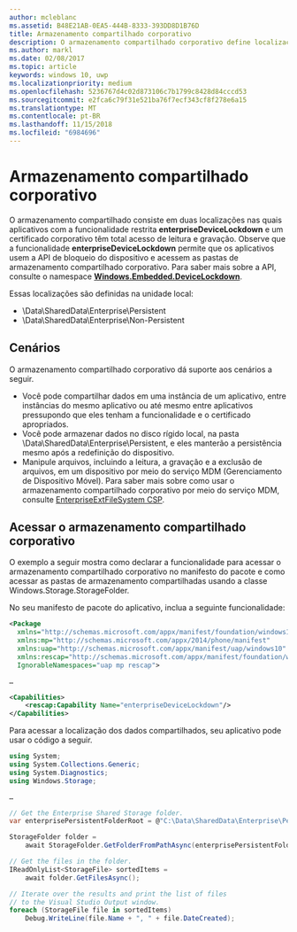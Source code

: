 ```yaml
---
author: mcleblanc
ms.assetid: B48E21AB-0EA5-444B-8333-393DD8D1B76D
title: Armazenamento compartilhado corporativo
description: O armazenamento compartilhado corporativo define localizações de dados locais para aplicativos de linha de negócios para compartilhar dados.
ms.author: markl
ms.date: 02/08/2017
ms.topic: article
keywords: windows 10, uwp
ms.localizationpriority: medium
ms.openlocfilehash: 5236767d4c02d873106c7b1799c8428d84cccd53
ms.sourcegitcommit: e2fca6c79f31e521ba76f7ecf343cf8f278e6a15
ms.translationtype: MT
ms.contentlocale: pt-BR
ms.lasthandoff: 11/15/2018
ms.locfileid: "6984696"
---
```

# <a name="enterprise-shared-storage"></a>Armazenamento compartilhado corporativo

O armazenamento compartilhado consiste em duas localizações nas quais aplicativos com a funcionalidade restrita **enterpriseDeviceLockdown** e um certificado corporativo têm total acesso de leitura e gravação. Observe que a funcionalidade **enterpriseDeviceLockdown** permite que os aplicativos usem a API de bloqueio do dispositivo e acessem as pastas de armazenamento compartilhado corporativo. Para saber mais sobre a API, consulte o namespace [**Windows.Embedded.DeviceLockdown**](http://go.microsoft.com/fwlink/?LinkId=699331).  

Essas localizações são definidas na unidade local:
- \Data\SharedData\Enterprise\Persistent
- \Data\SharedData\Enterprise\Non-Persistent

## <a name="scenarios"></a>Cenários

O armazenamento compartilhado corporativo dá suporte aos cenários a seguir.

- Você pode compartilhar dados em uma instância de um aplicativo, entre instâncias do mesmo aplicativo ou até mesmo entre aplicativos pressupondo que eles tenham a funcionalidade e o certificado apropriados.
- Você pode armazenar dados no disco rígido local, na pasta \Data\SharedData\Enterprise\Persistent, e eles manterão a persistência mesmo após a redefinição do dispositivo.
- Manipule arquivos, incluindo a leitura, a gravação e a exclusão de arquivos, em um dispositivo por meio do serviço MDM (Gerenciamento de Dispositivo Móvel). Para saber mais sobre como usar o armazenamento compartilhado corporativo por meio do serviço MDM, consulte [EnterpriseExtFileSystem CSP](http://go.microsoft.com/fwlink/?LinkId=699333).

## <a name="access-enterprise-shared-storage"></a>Acessar o armazenamento compartilhado corporativo

O exemplo a seguir mostra como declarar a funcionalidade para acessar o armazenamento compartilhado corporativo no manifesto do pacote e como acessar as pastas de armazenamento compartilhadas usando a classe Windows.Storage.StorageFolder.

No seu manifesto de pacote do aplicativo, inclua a seguinte funcionalidade:

```xml
<Package
  xmlns="http://schemas.microsoft.com/appx/manifest/foundation/windows10"
  xmlns:mp="http://schemas.microsoft.com/appx/2014/phone/manifest"
  xmlns:uap="http://schemas.microsoft.com/appx/manifest/uap/windows10"
  xmlns:rescap="http://schemas.microsoft.com/appx/manifest/foundation/windows10/restrictedcapabilities"
  IgnorableNamespaces="uap mp rescap">

…

<Capabilities>
    <rescap:Capability Name="enterpriseDeviceLockdown"/>
</Capabilities>
```

Para acessar a localização dos dados compartilhados, seu aplicativo pode usar o código a seguir.

```csharp
using System;
using System.Collections.Generic;
using System.Diagnostics;
using Windows.Storage;

…

// Get the Enterprise Shared Storage folder.
var enterprisePersistentFolderRoot = @"C:\Data\SharedData\Enterprise\Persistent";

StorageFolder folder =
    await StorageFolder.GetFolderFromPathAsync(enterprisePersistentFolderRoot);

// Get the files in the folder.
IReadOnlyList<StorageFile> sortedItems =
    await folder.GetFilesAsync();

// Iterate over the results and print the list of files
// to the Visual Studio Output window.
foreach (StorageFile file in sortedItems)
    Debug.WriteLine(file.Name + ", " + file.DateCreated);
```


